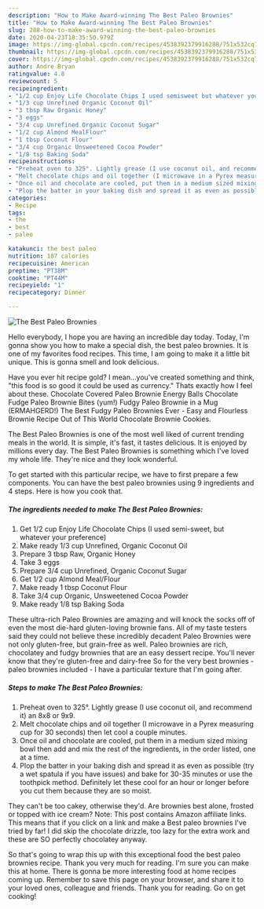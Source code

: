 ```yaml
---
description: "How to Make Award-winning The Best Paleo Brownies"
title: "How to Make Award-winning The Best Paleo Brownies"
slug: 288-how-to-make-award-winning-the-best-paleo-brownies
date: 2020-04-23T18:35:50.979Z
image: https://img-global.cpcdn.com/recipes/4538392379916288/751x532cq70/the-best-paleo-brownies-recipe-main-photo.jpg
thumbnail: https://img-global.cpcdn.com/recipes/4538392379916288/751x532cq70/the-best-paleo-brownies-recipe-main-photo.jpg
cover: https://img-global.cpcdn.com/recipes/4538392379916288/751x532cq70/the-best-paleo-brownies-recipe-main-photo.jpg
author: Andre Bryan
ratingvalue: 4.8
reviewcount: 5
recipeingredient:
- "1/2 cup Enjoy Life Chocolate Chips I used semisweet but whatever your preference"
- "1/3 cup Unrefined Organic Coconut Oil"
- "3 tbsp Raw Organic Honey"
- "3 eggs"
- "3/4 cup Unrefined Organic Coconut Sugar"
- "1/2 cup Almond MealFlour"
- "1 tbsp Coconut Flour"
- "3/4 cup Organic Unsweetened Cocoa Powder"
- "1/8 tsp Baking Soda"
recipeinstructions:
- "Preheat oven to 325°. Lightly grease (I use coconut oil, and recommend it) an 8x8 or 9x9."
- "Melt chocolate chips and oil together (I microwave in a Pyrex measuring cup for 30 seconds) then let cool a couple minutes."
- "Once oil and chocolate are cooled, put them in a medium sized mixing bowl then add and mix the rest of the ingredients, in the order listed, one at a time."
- "Plop the batter in your baking dish and spread it as even as possible (try a wet spatula if you have issues) and bake for 30-35 minutes or use the toothpick method. Definitely let these cool for an hour or longer before you cut them because they are so moist."
categories:
- Recipe
tags:
- the
- best
- paleo

katakunci: the best paleo 
nutrition: 187 calories
recipecuisine: American
preptime: "PT38M"
cooktime: "PT44M"
recipeyield: "1"
recipecategory: Dinner

---
```



![The Best Paleo Brownies](https://img-global.cpcdn.com/recipes/4538392379916288/751x532cq70/the-best-paleo-brownies-recipe-main-photo.jpg)

Hello everybody, I hope you are having an incredible day today. Today, I'm gonna show you how to make a special dish, the best paleo brownies. It is one of my favorites food recipes. This time, I am going to make it a little bit unique. This is gonna smell and look delicious.

Have you ever hit recipe gold? I mean…you&#39;ve created something and think, &#34;this food is so good it could be used as currency.&#34; Thats exactly how I feel about these. Chocolate Covered Paleo Brownie Energy Balls Chocolate Fudge Paleo Brownie Bites (yum!) Fudgy Paleo Brownie in a Mug (ERMAHGERD!) The Best Fudgy Paleo Brownies Ever - Easy and Flourless Brownie Recipe Out of This World Chocolate Brownie Cookies.

The Best Paleo Brownies is one of the most well liked of current trending meals in the world. It is simple, it's fast, it tastes delicious. It is enjoyed by millions every day. The Best Paleo Brownies is something which I've loved my whole life. They're nice and they look wonderful.


To get started with this particular recipe, we have to first prepare a few components. You can have the best paleo brownies using 9 ingredients and 4 steps. Here is how you cook that.

##### The ingredients needed to make The Best Paleo Brownies:

1. Get 1/2 cup Enjoy Life Chocolate Chips (I used semi-sweet, but whatever your preference)
1. Make ready 1/3 cup Unrefined, Organic Coconut Oil
1. Prepare 3 tbsp Raw, Organic Honey
1. Take 3 eggs
1. Prepare 3/4 cup Unrefined, Organic Coconut Sugar
1. Get 1/2 cup Almond Meal/Flour
1. Make ready 1 tbsp Coconut Flour
1. Take 3/4 cup Organic, Unsweetened Cocoa Powder
1. Make ready 1/8 tsp Baking Soda


These ultra-rich Paleo Brownies are amazing and will knock the socks off of even the most die-hard gluten-loving brownie fans. All of my taste testers said they could not believe these incredibly decadent Paleo Brownies were not only gluten-free, but grain-free as well. Paleo brownies are rich, chocolatey and fudgy brownies that are an easy dessert recipe. You&#39;ll never know that they&#39;re gluten-free and dairy-free So for the very best brownies - paleo brownies included - I have a particular texture that I&#39;m going after. 

##### Steps to make The Best Paleo Brownies:

1. Preheat oven to 325°. Lightly grease (I use coconut oil, and recommend it) an 8x8 or 9x9.
1. Melt chocolate chips and oil together (I microwave in a Pyrex measuring cup for 30 seconds) then let cool a couple minutes.
1. Once oil and chocolate are cooled, put them in a medium sized mixing bowl then add and mix the rest of the ingredients, in the order listed, one at a time.
1. Plop the batter in your baking dish and spread it as even as possible (try a wet spatula if you have issues) and bake for 30-35 minutes or use the toothpick method. Definitely let these cool for an hour or longer before you cut them because they are so moist.


They can&#39;t be too cakey, otherwise they&#39;d. Are brownies best alone, frosted or topped with ice cream? Note: This post contains Amazon affiliate links. This means that if you click on a link and make a Best paleo brownies I&#39;ve tried by far! I did skip the chocolate drizzle, too lazy for the extra work and these are SO perfectly chocolatey anyway. 

So that's going to wrap this up with this exceptional food the best paleo brownies recipe. Thank you very much for reading. I'm sure you can make this at home. There is gonna be more interesting food at home recipes coming up. Remember to save this page on your browser, and share it to your loved ones, colleague and friends. Thank you for reading. Go on get cooking!
